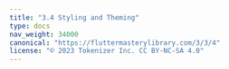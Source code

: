 ```yaml
---
title: "3.4 Styling and Theming"
type: docs
nav_weight: 34000
canonical: "https://fluttermasterylibrary.com/3/3/4"
license: "© 2023 Tokenizer Inc. CC BY-NC-SA 4.0"
---
```

